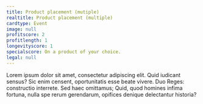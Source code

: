 ```yaml
---
title: Product placement (mutiple)
realtitle: Product placement (multiple)
cardtype: Event
image: null
profitscore: 2
profitlength: 1
longevityscore: 1
specialscore: On a product of your choice.
legal: null
---
```


Lorem ipsum dolor sit amet, consectetur adipiscing elit. Quid iudicant sensus? Sic enim censent, oportunitatis esse beate vivere. Duo Reges: constructio interrete. Sed haec omittamus; Quid, quod homines infima fortuna, nulla spe rerum gerendarum, opifices denique delectantur historia?
